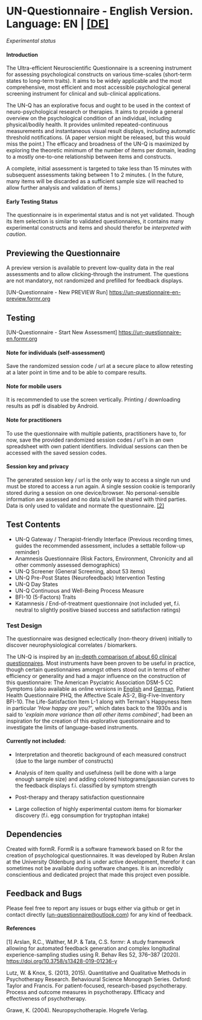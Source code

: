 
# UN-Questionnaire - English Version. Language: EN | [[DE]](https://github.com/UN-Questionnaire/UN-Questionnaire-de)

*Experimental status*
#### Introduction

The Ultra-efficient Neuroscientific Questionnaire is a screening instrument for assessing psychological constructs on various time-scales (short-term states to long-term traits). It aims to be widely applicable and the most comprehensive, most efficient and most accessible psychological general screening instrument for clinical and sub-clinical applications.

The UN-Q has an explorative focus and ought to be used in the context of neuro-psychological research or therapies. It aims to provide a general overview on the psychological condition of an individual, including physical/bodily health. It provides unlimited repeated-continuous measurements and instantaneous visual result displays, including automatic threshold notifications. (A paper version might be released, but this would miss the point.) The efficacy and broadness of the UN-Q is maximized by exploring the theoretic minimum of the number of items per domain, leading to a mostly one-to-one relationship between items and constructs. 


A complete, initial assessment is targeted to take less than 15 minutes with subsequent assessments taking between 1 to 2 minutes. (
In the future, many items will be discarded as a  sufficient sample size will reached to allow further analysis and validation of items.)



















#### Early Testing Status
The questionnaire is in experimental status and is not yet validated. Though its item selection is similar to validated questionnaires, it contains many experimental constructs and items and should therefor be *interpreted with caution*.







## Previewing the Questionnaire
A preview version is available to prevent low-quality data in the real assessments and to allow clicking-through the instrument. The questions are not mandatory, not randomized and prefilled for feedback displays.

 [UN-Questionnaire - New PREVIEW Run] https://un-questionnaire-en-preview.formr.org


## Testing







[UN-Questionnaire - Start New Assessment] https://un-questionnaire-en.formr.org



#### Note for individuals (self-assessment)
Save the randomized session code / url at a secure place to allow retesting at a later point in time and to be able to compare results. 
#### Note for mobile users 
It is recommended to use the screen vertically. Printing / downloading results as pdf is disabled by Android.
       	

#### Note for practitioners
To use the questionnaire with multiple patients, practitioners have to, for now, save the provided randomized session codes / url's in an own spreadsheet with own patient identifiers. Individual sessions can then be accessed with the saved session codes.





       	
     
     
#### Session key and privacy
The generated session key / url is the only way to access a single run und must be stored to access a run again. A single session cookie is temporarily stored during a session on one device/browser. 
No personal-sensible information are assessed and no data is/will be shared with third parties. Data is only used to validate and normate the questionnaire. 
[[2]](/Privacy-Note)
  	


## Test Contents




 




- UN-Q Gateway / Therapist-friendly Interface (Previous recording times, guides the recommended assessment, includes a settable follow-up reminder)
- Anamnesis Questionnaire (Risk Factors, Environment, Chronicity and all other commonly assessed demographics)
- UN-Q Screener (General Screening, about 53 items)
- UN-Q Pre-Post States (Neurofeedback) Intervention Testing
- UN-Q Day States 
- UN-Q Continuous and Well-Being Process Measure
- BFI-10 (5-Factors) Traits
- Katamnesis / End-of-treatment questionnaire (not included yet, f.i. neutral to slightly positive biased success and satisfaction ratings)

### Test Design



The questionnaire was designed eclectically (non-theory driven) initially to discover neurophysiological correlates / biomarkers. 


The UN-Q is inspired by an [in-depth comparison of about 60 clinical questionnaires](https://github.com/UN-Questionnaire/Comparison-of-Psychological-Clinical-Instruments). Most instruments have been proven to be useful in practice, though certain questionnaires amongst others stood out in terms of either efficiency or generality and had a major influence on the construction of this questionnaire: The American Psyciatric Association DSM-5 CC Symptoms (also available as online versions in [English](https://github.com/UN-Questionnaire/DSM-5-Crosscutting-Symptoms-en) and [German](https://github.com/UN-Questionnaire/DSM-5-Crosscutting-Symptoms-de), Patient Health Questionnaire PHQ, the Affective Scale AS-2, Big-Five-Inventory BFI-10. The Life-Satisfaction Item L-1 along with Terman's Happyness Item in particular *'How happy are you?'*, which dates back to the 1930s and is said to *'explain more variance than all other items combined'*, had been an inspiration for the creation of this explorative questionnaire and to investigate the limits of language-based instruments. 




#### Currently not included:
- Interpretation and theoretic background of each measured construct (due to the large number of constructs)


- Analysis of item quality and usefulness (will be done with a large enough sample size) and adding colored histograms/gaussian curves to the feedback displays f.i. classified by symptom strength 
- Post-therapy and therapy satisfaction questionnaire
 - Large collection of highly experimental custom items for biomarker discovery
 (f.i. egg consumption for tryptophan intake)  
## Dependencies

Created with formR. FormR is a software framework based on R for the creation of psychological questionnaires. It was developed by Ruben Arslan at the University Oldenburg and is under active development, therefor it can sometimes not be available during software changes. It is an incredibly conscientious and dedicated project that made this project even possible. 
## Feedback and Bugs

Please feel free to report any issues or bugs either via github or get in contact directly (un-questionnaire@outlook.com) for any kind of feedback.
#### References
[1] Arslan, R.C., Walther, M.P. & Tata, C.S. formr: A study framework allowing for automated feedback generation and complex longitudinal experience-sampling studies using R. Behav Res 52, 376–387 (2020). https://doi.org/10.3758/s13428-019-01236-y


Lutz, W. & Knox, S. (2013, 2015). Quantitative and Qualitative Methods in Psychotherapy Research. Behavioural Science Monograph Series. Oxford: Taylor and Francis. For patient-focused, research-based psychotherapy. Process and outcome measures in psychotherapy. Efficacy and effectiveness of psychotherapy.

Grawe, K. (2004). Neuropsychotherapie. Hogrefe Verlag.









